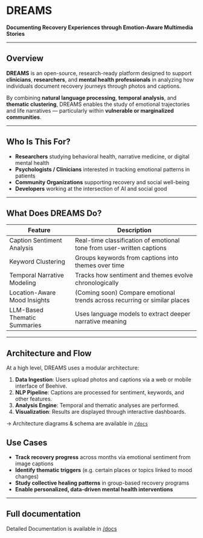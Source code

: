 # DREAMS 
**Documenting Recovery Experiences through Emotion-Aware Multimedia Stories**

---

## Overview
**DREAMS** is an open-source, research-ready platform designed to support **clinicians**, **researchers**, and **mental health professionals** in analyzing how individuals document recovery journeys through photos and captions.

By combining **natural language processing**, **temporal analysis**, and **thematic clustering**, DREAMS enables the study of emotional trajectories and life narratives — particularly within **vulnerable or marginalized communities**.

---

##  Who Is This For?

-  **Researchers** studying behavioral health, narrative medicine, or digital mental health
-  **Psychologists / Clinicians** interested in tracking emotional patterns in patients
-  **Community Organizations** supporting recovery and social well-being
-  **Developers** working at the intersection of AI and social good

---

##  What Does DREAMS Do?

| Feature                         | Description                                                                 |
|----------------------------------|-----------------------------------------------------------------------------|
|  Caption Sentiment Analysis     | Real-time classification of emotional tone from user-written captions      |
|  Keyword Clustering              | Groups keywords from captions into themes over time                        |
|  Temporal Narrative Modeling    | Tracks how sentiment and themes evolve chronologically                     |
|  Location-Aware Mood Insights   | (Coming soon) Compare emotional trends across recurring or similar places  |
|  LLM-Based Thematic Summaries   | Uses language models to extract deeper narrative meaning                   |

---

## Architecture and Flow

At a high level, DREAMS uses a modular architecture:

1.  **Data Ingestion**: Users upload photos and captions via a web or mobile interface of Beehive.
2.  **NLP Pipeline**: Captions are processed for sentiment, keywords, and other features.
3.  **Analysis Engine**: Temporal and thematic analyses are performed.
4.  **Visualization**: Results are displayed through interactive dashboards.

→ Architecture diagrams & schema are available in [`/docs`](./docs/)

##  Use Cases

- **Track recovery progress** across months via emotional sentiment from image captions
- **Identify thematic triggers** (e.g. certain places or topics linked to mood changes)
- **Study collective healing patterns** in group-based recovery programs
- **Enable personalized, data-driven mental health interventions**

---

## Full documentation

Detailed Documentation is available in [/docs](./docs/)


